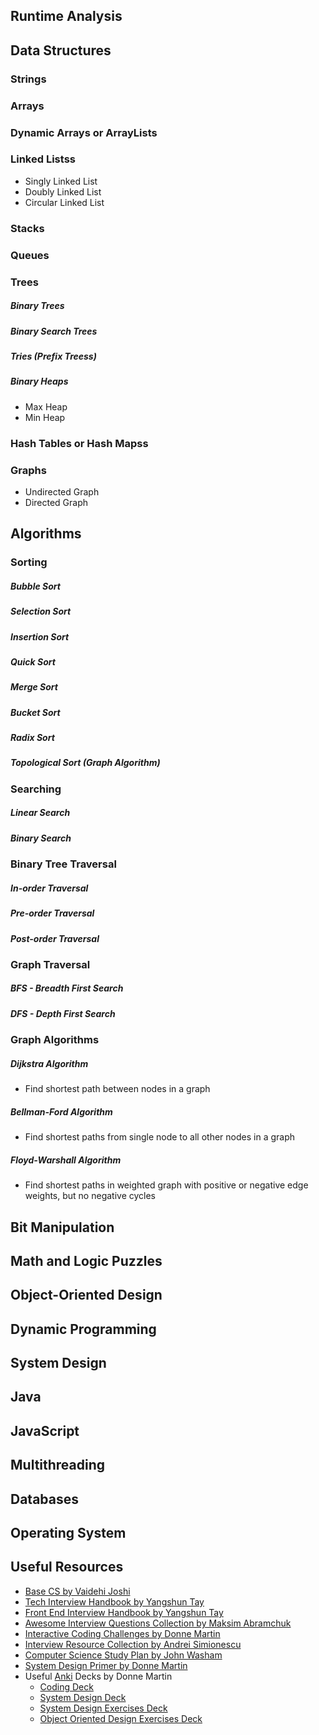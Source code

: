 ## Runtime Analysis

## Data Structures 

### Strings

### Arrays 

### Dynamic Arrays or ArrayLists

### Linked Listss

* Singly Linked List
* Doubly Linked List
* Circular Linked List

### Stacks


### Queues


### Trees


##### Binary Trees


##### Binary Search Trees


##### Tries (Prefix Treess)


##### Binary Heaps
* Max Heap
* Min Heap

### Hash Tables or Hash Mapss

### Graphs
* Undirected Graph
* Directed Graph


## Algorithms

### Sorting

##### Bubble Sort

##### Selection Sort

##### Insertion Sort

##### Quick Sort

##### Merge Sort

##### Bucket Sort

##### Radix Sort

##### Topological Sort (Graph Algorithm)

### Searching

##### Linear Search

##### Binary Search

### Binary Tree Traversal

##### In-order Traversal

##### Pre-order Traversal

##### Post-order Traversal


### Graph Traversal

##### BFS - Breadth First Search

##### DFS - Depth First Search

### Graph Algorithms

##### Dijkstra Algorithm
* Find shortest path between nodes in a graph

##### Bellman-Ford Algorithm
* Find shortest paths from single node to all other nodes in a graph

##### Floyd-Warshall Algorithm
* Find shortest paths in weighted graph with positive or negative edge weights, but no negative cycles

## Bit Manipulation

## Math and Logic Puzzles

## Object-Oriented Design

## Dynamic Programming

## System Design

## Java 

## JavaScript

## Multithreading

## Databases

## Operating System

## Useful Resources

* [Base CS by Vaidehi Joshi](https://medium.com/basecs)
* [Tech Interview Handbook by Yangshun Tay](https://github.com/yangshun/tech-interview-handbook)
* [Front End Interview Handbook by Yangshun Tay](https://github.com/yangshun/front-end-interview-handbook)
* [Awesome Interview Questions Collection by Maksim Abramchuk](https://github.com/MaximAbramchuck/awesome-interview-questions)
* [Interactive Coding Challenges by Donne Martin](https://github.com/donnemartin/interactive-coding-challenges)
* [Interview Resource Collection by Andrei Simionescu](https://github.com/andreis/interview)
* [Computer Science Study Plan by John Washam](https://github.com/jwasham/coding-interview-university)
* [System Design Primer by Donne Martin](https://github.com/donnemartin/system-design-primer)
* Useful [Anki](https://apps.ankiweb.net/) Decks by Donne Martin
    - [Coding Deck](https://github.com/donnemartin/interactive-coding-challenges/blob/master/anki_cards/Coding.apkg)
    - [System Design Deck](https://github.com/donnemartin/system-design-primer/blob/master/resources/flash_cards/System%20Design.apkg)
    - [System Design Exercises Deck](https://github.com/donnemartin/system-design-primer/blob/master/resources/flash_cards/System%20Design%20Exercises.apkg)
    - [Object Oriented Design Exercises Deck](https://github.com/donnemartin/system-design-primer/blob/master/resources/flash_cards/OO%20Design.apkg)
